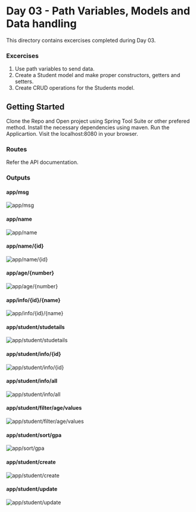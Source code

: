 # Day 03 - Path Variables, Models and Data handling

This directory contains excercises completed during Day 03.

### Excercises
1. Use path variables to send data.
2. Create a Student model and make proper constructors, getters and setters.
3. Create CRUD operations for the Students model.

## Getting Started
Clone the Repo and Open project using Spring Tool Suite or other prefered method.
Install the necessary dependencies using maven.
Run the Applicartion.
Visit the localhost:8080 in your browser.

### Routes
Refer the API documentation.

### Outputs
#### app/msg
![app/msg](ScreenShots/app_msg.png "app/msg output")

#### app/name
![app/name](ScreenShots/app_name.png "app/name output")

#### app/name/{id}
![app/name/{id}](ScreenShots/app_name_id.png "app/name/{id} output")

#### app/age/{number}
![app/age/{number}](ScreenShots/app_age_value.png "app/age/{number} output")

#### app/info/{id}/{name}
![app/info/{id}/{name}](ScreenShots/app_info_multivariables.png "app/info/{id}/{name} output")

#### app/student/studetails
![app/student/studetails](ScreenShots/app_student_studetails.png "app/student/studetails output")

#### app/student/info/{id}
![app/student/info/{id}](ScreenShots/app_student_info_id.png "app/student/info/{id} output")

#### app/student/info/all
![app/student/info/all](ScreenShots/app_students_info_all.png "app/student/info/all output")

#### app/student/filter/age/values
![app/student/filter/age/values](ScreenShots/app_student_filter_age_values.png "app/student/filter/age/values output")

#### app/student/sort/gpa
![app/sort/gpa](ScreenShots/app_student_sort_gpa.png "app/sort/gpa output")

#### app/student/create
![app/student/create](ScreenShots/app_student_create.png "app/student/create output")

#### app/student/update
![app/student/update](ScreenShots/app_student_update.png "app/student/update output")
